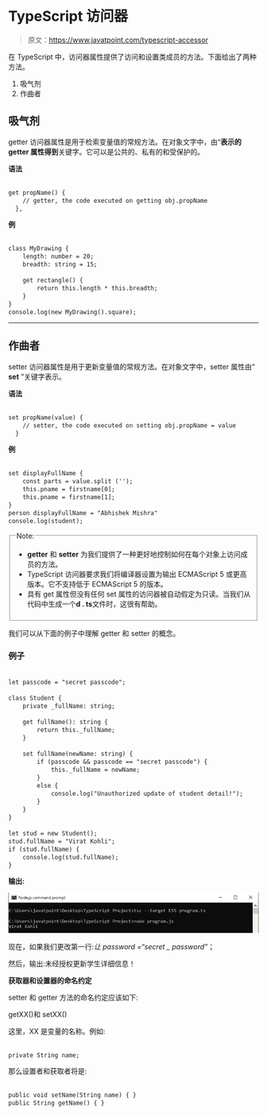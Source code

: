 # TypeScript 访问器

> 原文：<https://www.javatpoint.com/typescript-accessor>

在 TypeScript 中，访问器属性提供了访问和设置类成员的方法。下面给出了两种方法。

1.  吸气剂
2.  作曲者

## 吸气剂

getter 访问器属性是用于检索变量值的常规方法。在对象文字中，由“**表示的 getter 属性得到**关键字。它可以是公共的、私有的和受保护的。

**语法**

```

get propName() {
    // getter, the code executed on getting obj.propName
  },

```

**例**

```

class MyDrawing {  
    length: number = 20;  
    breadth: string = 15;  

    get rectangle() {  
        return this.length * this.breadth;  
    }  
}  
console.log(new MyDrawing().square);

```

* * *

## 作曲者

setter 访问器属性是用于更新变量值的常规方法。在对象文字中，setter 属性由“ **set** ”关键字表示。

**语法**

```

set propName(value) {
    // setter, the code executed on setting obj.propName = value
  }

```

**例**

```

set displayFullName { 
    const parts = value.split (''); 
    this.pname = firstname[0]; 
    this.pname = firstname[1]; 
} 
person displayFullName = "Abhishek Mishra"
console.log(student);

```

<fieldset><legend class="legendfont">Note:</legend>

*   **getter** 和 **setter** 为我们提供了一种更好地控制如何在每个对象上访问成员的方法。
*   TypeScript 访问器要求我们将编译器设置为输出 ECMAScript 5 或更高版本。它不支持低于 ECMAScript 5 的版本。
*   具有 get 属性但没有任何 set 属性的访问器被自动假定为只读。当我们从代码中生成一个**d . ts**文件时，这很有帮助。

</fieldset>

我们可以从下面的例子中理解 getter 和 setter 的概念。

### 例子

```

let passcode = "secret passcode";

class Student {
    private _fullName: string;

    get fullName(): string {
        return this._fullName;
    }

    set fullName(newName: string) {
        if (passcode && passcode == "secret passcode") {
            this._fullName = newName;
        }
        else {
            console.log("Unauthorized update of student detail!");
        }
    }
}

let stud = new Student();
stud.fullName = "Virat Kohli";
if (stud.fullName) {
    console.log(stud.fullName);
}

```

**输出:**

![TypeScript Accessor](img/da18f5c01e4da08c0261fb43c0de1564.png)

现在，如果我们更改第一行:*让 password =“secret _ password”*；

然后，输出:未经授权更新学生详细信息！

**获取器和设置器的命名约定**

setter 和 getter 方法的命名约定应该如下:

getXX()和 setXX()

这里，XX 是变量的名称。例如:

```

private String name;

```

那么设置者和获取者将是:

```

public void setName(String name) { }
public String getName() { }

```